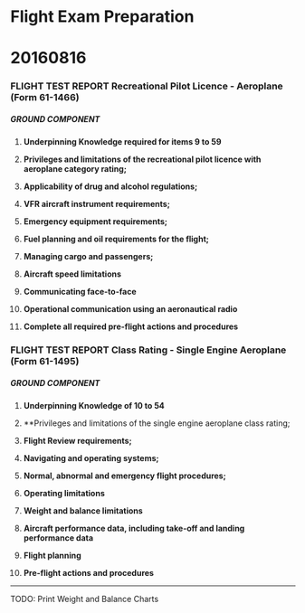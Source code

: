 # Flight Exam Preparation

# 20160816

### FLIGHT TEST REPORT Recreational Pilot Licence - Aeroplane (Form 61-1466)

##### GROUND COMPONENT

1. **Underpinning Knowledge required for items 9 to 59**

2. **Privileges and limitations of the recreational pilot licence with aeroplane category rating;**

3. **Applicability of drug and alcohol regulations;**

4. **VFR aircraft instrument requirements;**

5. **Emergency equipment requirements;**

6. **Fuel planning and oil requirements for the flight;**

7. **Managing cargo and passengers;**

8. **Aircraft speed limitations**

9. **Communicating face-to-face**

10. **Operational communication using an aeronautical radio**

11. **Complete all required pre-flight actions and procedures**

### FLIGHT TEST REPORT Class Rating - Single Engine Aeroplane (Form 61-1495)

##### GROUND COMPONENT

1. **Underpinning Knowledge of 10 to 54**

2. **Privileges and limitations of the single engine aeroplane class rating;

3. **Flight Review requirements;**

4. **Navigating and operating systems;**

5. **Normal, abnormal and emergency flight procedures;**

6. **Operating limitations**

7. **Weight and balance limitations**

8. **Aircraft performance data, including take-off and landing performance data**

9. **Flight planning**

10. **Pre-flight actions and procedures**

----

TODO: Print Weight and Balance Charts
